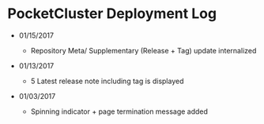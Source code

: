 # PocketCluster Deployment Log

- 01/15/2017
  * Repository Meta/ Supplementary (Release + Tag) update internalized

- 01/13/2017
  * 5 Latest release note including tag is displayed

- 01/03/2017
  * Spinning indicator + page termination message added